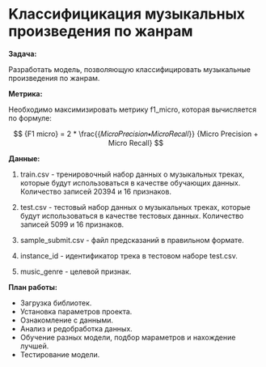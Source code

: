#  Kлассифицикация музыкальных произведения по жанрам

__Задача:__

Разработать модель, позволяющую классифицировать музыкальные произведения по жанрам.

__Метрика:__

Необходимо максимизировать метрику f1_micro, которая вычисляется по формуле:

$$
{F1 micro} = 2 * \frac{{𝑀𝑖𝑐𝑟𝑜𝑃𝑟𝑒𝑐𝑖𝑠𝑖𝑜𝑛∗𝑀𝑖𝑐𝑟𝑜𝑅𝑒𝑐𝑎𝑙𝑙}} {Micro Precision + Micro Recall}
$$
 
__Данные:__

1) train.csv - тренировочный набор данных о музыкальных треках, которые будут использоваться в качестве обучающих данных. Количество записей 20394 и 16 признаков.

2) test.csv - тестовый набор данных о музыкальных треках, которые будут использоваться в качестве тестовых данных. Количество записей 5099 и 16 признаков.

3) sample_submit.csv - файл предсказаний в правильном формате.

4) instance_id - идентификатор трека в тестовом наборе test.csv.

5) music_genre - целевой признак.


__План работы:__

 -  Загрузка библиотек.
 - Установка параметров проекта.
 - Ознакомление с данными.
 - Анализ и редобработка данных.
 - Обучение разных модели, подбор мараметров и нахождение лучшей.
 - Тестирование модели.
